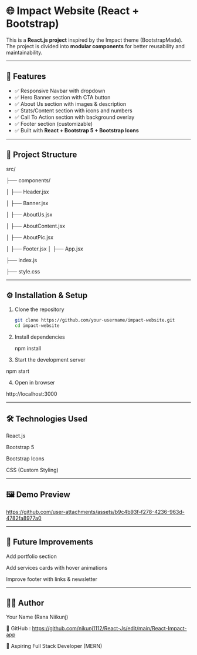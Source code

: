 # 🌐 Impact Website (React + Bootstrap)

This is a **React.js project** inspired by the Impact theme (BootstrapMade).  
The project is divided into **modular components** for better reusability and maintainability.  

---

## 🚀 Features
- ✅ Responsive Navbar with dropdown  
- ✅ Hero Banner section with CTA button  
- ✅ About Us section with images & description  
- ✅ Stats/Content section with icons and numbers  
- ✅ Call To Action section with background overlay  
- ✅ Footer section (customizable)  
- ✅ Built with **React + Bootstrap 5 + Bootstrap Icons**  

---

## 📂 Project Structure

src/

├── components/

│ ├── Header.jsx

│ ├── Banner.jsx

│ ├── AboutUs.jsx

│ ├── AboutContent.jsx

│ ├── AboutPic.jsx

│ ├── Footer.jsx
│
├── App.jsx

├── index.js

├── style.css



---

## ⚙️ Installation & Setup

1. Clone the repository
   
   ```bash
   git clone https://github.com/your-username/impact-website.git
   cd impact-website

2. Install dependencies

   npm install
   
3. Start the development server

  npm start


4. Open in browser

  http://localhost:3000


 ---

## 🛠️ Technologies Used

React.js

Bootstrap 5

Bootstrap Icons

CSS (Custom Styling)  


---

## 🖼️ Demo Preview



https://github.com/user-attachments/assets/b9c4b93f-f278-4236-963d-4782fa8977a0



---


## 📌 Future Improvements

Add portfolio section

Add services cards with hover animations

Improve footer with links & newsletter

---

## 👨‍💻 Author

Your Name (Rana Niikunj)

🔗 GitHub : https://github.com/nikunj1112/React-Js/edit/main/React-Impact-app

💼 Aspiring Full Stack Developer (MERN)

   
